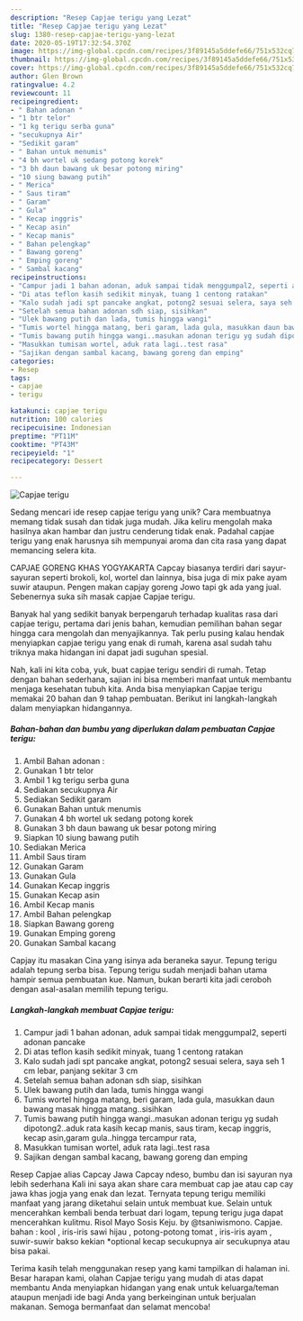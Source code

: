```yaml
---
description: "Resep Capjae terigu yang Lezat"
title: "Resep Capjae terigu yang Lezat"
slug: 1380-resep-capjae-terigu-yang-lezat
date: 2020-05-19T17:32:54.370Z
image: https://img-global.cpcdn.com/recipes/3f89145a5ddefe66/751x532cq70/capjae-terigu-foto-resep-utama.jpg
thumbnail: https://img-global.cpcdn.com/recipes/3f89145a5ddefe66/751x532cq70/capjae-terigu-foto-resep-utama.jpg
cover: https://img-global.cpcdn.com/recipes/3f89145a5ddefe66/751x532cq70/capjae-terigu-foto-resep-utama.jpg
author: Glen Brown
ratingvalue: 4.2
reviewcount: 11
recipeingredient:
- " Bahan adonan "
- "1 btr telor"
- "1 kg terigu serba guna"
- "secukupnya Air"
- "Sedikit garam"
- " Bahan untuk menumis"
- "4 bh wortel uk sedang potong korek"
- "3 bh daun bawang uk besar potong miring"
- "10 siung bawang putih"
- " Merica"
- " Saus tiram"
- " Garam"
- " Gula"
- " Kecap inggris"
- " Kecap asin"
- " Kecap manis"
- " Bahan pelengkap"
- " Bawang goreng"
- " Emping goreng"
- " Sambal kacang"
recipeinstructions:
- "Campur jadi 1 bahan adonan, aduk sampai tidak menggumpal2, seperti adonan pancake"
- "Di atas teflon kasih sedikit minyak, tuang 1 centong ratakan"
- "Kalo sudah jadi spt pancake angkat, potong2 sesuai selera, saya seh 1 cm lebar, panjang sekitar 3 cm"
- "Setelah semua bahan adonan sdh siap, sisihkan"
- "Ulek bawang putih dan lada, tumis hingga wangi"
- "Tumis wortel hingga matang, beri garam, lada gula, masukkan daun bawang masak hingga matang..sisihkan"
- "Tumis bawang putih hingga wangi..masukan adonan terigu yg sudah dipotong2..aduk rata kasih kecap manis, saus tiram, kecap inggris, kecap asin,garam gula..hingga tercampur rata,"
- "Masukkan tumisan wortel, aduk rata lagi..test rasa"
- "Sajikan dengan sambal kacang, bawang goreng dan emping"
categories:
- Resep
tags:
- capjae
- terigu

katakunci: capjae terigu 
nutrition: 100 calories
recipecuisine: Indonesian
preptime: "PT11M"
cooktime: "PT43M"
recipeyield: "1"
recipecategory: Dessert

---
```



![Capjae terigu](https://img-global.cpcdn.com/recipes/3f89145a5ddefe66/751x532cq70/capjae-terigu-foto-resep-utama.jpg)

Sedang mencari ide resep capjae terigu yang unik? Cara membuatnya memang tidak susah dan tidak juga mudah. Jika keliru mengolah maka hasilnya akan hambar dan justru cenderung tidak enak. Padahal capjae terigu yang enak harusnya sih mempunyai aroma dan cita rasa yang dapat memancing selera kita.

CAPJAE GORENG KHAS YOGYAKARTA Capcay biasanya terdiri dari sayur-sayuran seperti brokoli, kol, wortel dan lainnya, bisa juga di mix pake ayam suwir ataupun. Pengen makan capjay goreng Jowo tapi gk ada yang jual. Sebenernya suka sih masak capjae Capjae terigu.

Banyak hal yang sedikit banyak berpengaruh terhadap kualitas rasa dari capjae terigu, pertama dari jenis bahan, kemudian pemilihan bahan segar hingga cara mengolah dan menyajikannya. Tak perlu pusing kalau hendak menyiapkan capjae terigu yang enak di rumah, karena asal sudah tahu triknya maka hidangan ini dapat jadi suguhan spesial.


Nah, kali ini kita coba, yuk, buat capjae terigu sendiri di rumah. Tetap dengan bahan sederhana, sajian ini bisa memberi manfaat untuk membantu menjaga kesehatan tubuh kita. Anda bisa menyiapkan Capjae terigu memakai 20 bahan dan 9 tahap pembuatan. Berikut ini langkah-langkah dalam menyiapkan hidangannya.

<!--inarticleads1-->

##### Bahan-bahan dan bumbu yang diperlukan dalam pembuatan Capjae terigu:

1. Ambil  Bahan adonan :
1. Gunakan 1 btr telor
1. Ambil 1 kg terigu serba guna
1. Sediakan secukupnya Air
1. Sediakan Sedikit garam
1. Gunakan  Bahan untuk menumis
1. Gunakan 4 bh wortel uk sedang potong korek
1. Gunakan 3 bh daun bawang uk besar potong miring
1. Siapkan 10 siung bawang putih
1. Sediakan  Merica
1. Ambil  Saus tiram
1. Gunakan  Garam
1. Gunakan  Gula
1. Gunakan  Kecap inggris
1. Gunakan  Kecap asin
1. Ambil  Kecap manis
1. Ambil  Bahan pelengkap
1. Siapkan  Bawang goreng
1. Gunakan  Emping goreng
1. Gunakan  Sambal kacang


Capjay itu masakan Cina yang isinya ada beraneka sayur. Tepung terigu adalah tepung serba bisa. Tepung terigu sudah menjadi bahan utama hampir semua pembuatan kue. Namun, bukan berarti kita jadi ceroboh dengan asal-asalan memilih tepung terigu. 

<!--inarticleads2-->

##### Langkah-langkah membuat Capjae terigu:

1. Campur jadi 1 bahan adonan, aduk sampai tidak menggumpal2, seperti adonan pancake
1. Di atas teflon kasih sedikit minyak, tuang 1 centong ratakan
1. Kalo sudah jadi spt pancake angkat, potong2 sesuai selera, saya seh 1 cm lebar, panjang sekitar 3 cm
1. Setelah semua bahan adonan sdh siap, sisihkan
1. Ulek bawang putih dan lada, tumis hingga wangi
1. Tumis wortel hingga matang, beri garam, lada gula, masukkan daun bawang masak hingga matang..sisihkan
1. Tumis bawang putih hingga wangi..masukan adonan terigu yg sudah dipotong2..aduk rata kasih kecap manis, saus tiram, kecap inggris, kecap asin,garam gula..hingga tercampur rata,
1. Masukkan tumisan wortel, aduk rata lagi..test rasa
1. Sajikan dengan sambal kacang, bawang goreng dan emping


Resep Capjae alias Capcay Jawa Capcay ndeso, bumbu dan isi sayuran nya lebih sederhana Kali ini saya akan share cara membuat cap jae atau cap cay jawa khas jogja yang enak dan lezat. Ternyata tepung terigu memiliki manfaat yang jarang diketahui selain untuk membuat kue. Selain untuk mencerahkan kembali benda terbuat dari logam, tepung terigu juga dapat mencerahkan kulitmu. Risol Mayo Sosis Keju. by @tsaniwismono. Capjae. bahan : kool , iris-iris sawi hijau , potong-potong tomat , iris-iris ayam , suwir-suwir bakso kekian *optional kecap secukupnya air secukupnya atau bisa pakai. 

Terima kasih telah menggunakan resep yang kami tampilkan di halaman ini. Besar harapan kami, olahan Capjae terigu yang mudah di atas dapat membantu Anda menyiapkan hidangan yang enak untuk keluarga/teman ataupun menjadi ide bagi Anda yang berkeinginan untuk berjualan makanan. Semoga bermanfaat dan selamat mencoba!
